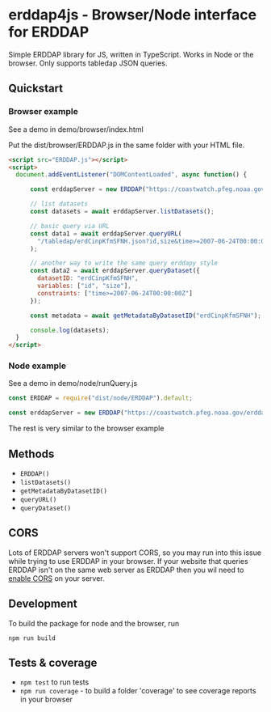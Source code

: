# erddap4js - Browser/Node interface for ERDDAP

Simple ERDDAP library for JS, written in TypeScript. Works in Node or the browser. Only supports tabledap JSON queries.

## Quickstart

### Browser example

See a demo in demo/browser/index.html

Put the dist/browser/ERDDAP.js in the same folder with your HTML file.

```html
<script src="ERDDAP.js"></script>
<script>
  document.addEventListener("DOMContentLoaded", async function() {

      const erddapServer = new ERDDAP("https://coastwatch.pfeg.noaa.gov/erddap");

      // list datasets
      const datasets = await erddapServer.listDatasets();

      // basic query via URL
      const data1 = await erddapServer.queryURL(
        "/tabledap/erdCinpKfmSFNH.json?id,size&time>=2007-06-24T00:00:00Z"
      );

      // another way to write the same query erddapy style
      const data2 = await erddapServer.queryDataset({
        datasetID: "erdCinpKfmSFNH",
        variables: ["id", "size"],
        constraints: ["time>=2007-06-24T00:00:00Z"]
      });

      const metadata = await getMetadataByDatasetID("erdCinpKfmSFNH");

      console.log(datasets);
  }
</script>
```

### Node example

See a demo in demo/node/runQuery.js

```js
const ERDDAP = require("dist/node/ERDDAP").default;

const erddapServer = new ERDDAP("https://coastwatch.pfeg.noaa.gov/erddap");
```

The rest is very similar to the browser example

## Methods

- `ERDDAP()`
- `listDatasets()`
- `getMetadataByDatasetID()`
- `queryURL()`
- `queryDataset()`

## CORS

Lots of ERDDAP servers won't support CORS, so you may run into this issue while trying to use ERDDAP in your browser. If your website that queries ERDDAP isn't on the same web server as ERDDAP then you wil need to [enable CORS](https://enable-cors.org/server.html) on your server.

## Development

To build the package for node and the browser, run

`npm run build`

## Tests & coverage

- `npm test` to run tests
- `npm run coverage` - to build a folder 'coverage' to see coverage reports in your browser

